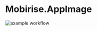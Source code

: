 # Mobirise.AppImage

![example workflow](https://github.com/nx-appbuild-hub/Mobirise.AppImage//actions/workflows/makefile.yml/badge.svg)
